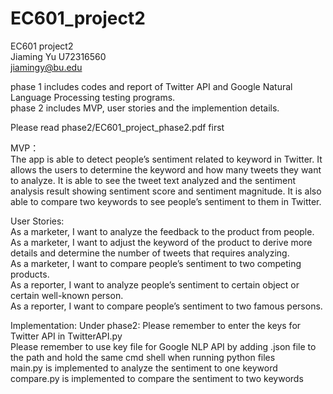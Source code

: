 # EC601_project2

EC601 project2  
Jiaming Yu U72316560  
jiamingy@bu.edu

phase 1 includes codes and report of Twitter API and Google Natural Language Processing testing programs.  
phase 2 includes MVP, user stories and the implemention details.

Please read phase2/EC601_project_phase2.pdf first

MVP：  
The app is able to detect people’s sentiment related to keyword in Twitter. It allows the users to determine the keyword and how many tweets they want to analyze. It is able to see the tweet text analyzed and the sentiment analysis result showing sentiment score and sentiment magnitude. It is also able to compare two keywords to see people’s sentiment to them in Twitter.

User Stories:  
As a marketer, I want to analyze the feedback to the product from people.  
As a marketer, I want to adjust the keyword of the product to derive more details and determine the number of tweets that requires analyzing.  
As a marketer, I want to compare people’s sentiment to two competing products.  
As a reporter, I want to analyze people’s sentiment to certain object or certain well-known person.  
As a reporter, I want to compare people’s sentiment to two famous persons.  

Implementation:
Under phase2:
Please remember to enter the keys for Twitter API in TwitterAPI.py  
Please remember to use key file for Google NLP API by adding .json file to the path and hold the same cmd shell when running python files  
main.py is implemented to analyze the sentiment to one keyword
compare.py is implemented to compare the sentiment to two keywords


